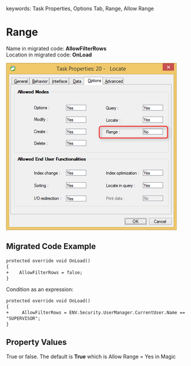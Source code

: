 ﻿keywords: Task Properties, Options Tab, Range, Allow Range

# Range

Name in migrated code: **AllowFilterRows**  
Location in migrated code: **OnLoad**


![Range](Range.png)

## Migrated Code Example


```csdiff   
protected override void OnLoad()
{
+    AllowFilterRows = false;
}
``` 

Condition as an expression:

```csdiff   
protected override void OnLoad()
{
+     AllowFilterRows = ENV.Security.UserManager.CurrentUser.Name == "SUPERVISOR";
}
```        
    



## Property Values
True or false. The default is **True** which is Allow Range = Yes in Magic